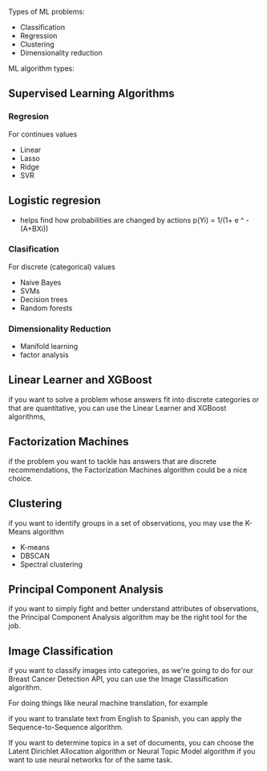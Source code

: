 
Types of ML problems:
 - Classification
 - Regression
 - Clustering
 - Dimensionality reduction

ML algorithm types:

## Supervised Learning Algorithms
### Regresion 
For continues values
- Linear
- Lasso
- Ridge
- SVR
## Logistic regresion
 - helps find how probabilities are changed by actions p(Yi) = 1/(1+ e ^ -(A+BXi))  
### Clasification
For discrete (categorical) values
- Naive Bayes
- SVMs
- Decision trees
- Random forests
  
### Dimensionality Reduction
- Manifold learning
- factor analysis  
## Linear Learner and XGBoost
if you want to solve a problem whose answers fit into discrete categories or that are quantitative, you can use the Linear Learner and XGBoost algorithms, 

## Factorization Machines
if the problem you want to tackle has answers that are discrete recommendations, the Factorization Machines algorithm could be a nice choice. 

## Clustering
if you want to identify groups in a set of observations, you may use the K-Means algorithm 
- K-means
- DBSCAN
- Spectral clustering
## Principal Component Analysis
if you want to simply fight and better understand attributes of observations, the Principal Component Analysis algorithm may be the right tool for the job. 

## Image Classification
if you want to classify images into categories, as we're going to do for our Breast Cancer Detection API, you can use the Image Classification algorithm. 


For doing things like neural machine translation, for example 


if you want to translate text from English to Spanish, you can apply the Sequence-to-Sequence algorithm. 

If you want to determine topics in a set of documents, you can choose the Latent Dirichlet Allocation algorithm or Neural Topic Model algorithm if you want to use neural networks for of the same task. 


